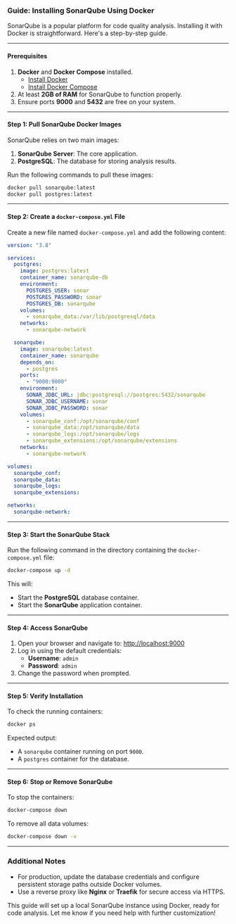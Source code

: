 ### Guide: Installing SonarQube Using Docker

SonarQube is a popular platform for code quality analysis. Installing it with Docker is straightforward. Here's a step-by-step guide.

---

#### **Prerequisites**
1. **Docker** and **Docker Compose** installed.
   - [Install Docker](https://docs.docker.com/get-docker/)
   - [Install Docker Compose](https://docs.docker.com/compose/install/)
2. At least **2GB of RAM** for SonarQube to function properly.
3. Ensure ports **9000** and **5432** are free on your system.

---

#### **Step 1: Pull SonarQube Docker Images**
SonarQube relies on two main images:
1. **SonarQube Server**: The core application.
2. **PostgreSQL**: The database for storing analysis results.

Run the following commands to pull these images:
```bash
docker pull sonarqube:latest
docker pull postgres:latest
```

---

#### **Step 2: Create a `docker-compose.yml` File**

Create a new file named `docker-compose.yml` and add the following content:
```yaml
version: "3.8"

services:
  postgres:
    image: postgres:latest
    container_name: sonarqube-db
    environment:
      POSTGRES_USER: sonar
      POSTGRES_PASSWORD: sonar
      POSTGRES_DB: sonarqube
    volumes:
      - sonarqube_data:/var/lib/postgresql/data
    networks:
      - sonarqube-network

  sonarqube:
    image: sonarqube:latest
    container_name: sonarqube
    depends_on:
      - postgres
    ports:
      - "9000:9000"
    environment:
      SONAR_JDBC_URL: jdbc:postgresql://postgres:5432/sonarqube
      SONAR_JDBC_USERNAME: sonar
      SONAR_JDBC_PASSWORD: sonar
    volumes:
      - sonarqube_conf:/opt/sonarqube/conf
      - sonarqube_data:/opt/sonarqube/data
      - sonarqube_logs:/opt/sonarqube/logs
      - sonarqube_extensions:/opt/sonarqube/extensions
    networks:
      - sonarqube-network

volumes:
  sonarqube_conf:
  sonarqube_data:
  sonarqube_logs:
  sonarqube_extensions:

networks:
  sonarqube-network:
```

---

#### **Step 3: Start the SonarQube Stack**

Run the following command in the directory containing the `docker-compose.yml` file:
```bash
docker-compose up -d
```
This will:
- Start the **PostgreSQL** database container.
- Start the **SonarQube** application container.

---

#### **Step 4: Access SonarQube**
1. Open your browser and navigate to: [http://localhost:9000](http://localhost:9000)
2. Log in using the default credentials:
   - **Username**: `admin`
   - **Password**: `admin`
3. Change the password when prompted.

---

#### **Step 5: Verify Installation**

To check the running containers:
```bash
docker ps
```

Expected output:
- A `sonarqube` container running on port `9000`.
- A `postgres` container for the database.

---

#### **Step 6: Stop or Remove SonarQube**

To stop the containers:
```bash
docker-compose down
```

To remove all data volumes:
```bash
docker-compose down -v
```

---

### Additional Notes

- For production, update the database credentials and configure persistent storage paths outside Docker volumes.
- Use a reverse proxy like **Nginx** or **Traefik** for secure access via HTTPS.

This guide will set up a local SonarQube instance using Docker, ready for code analysis. Let me know if you need help with further customization!

